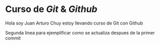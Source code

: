 # Curso de _Git_ & _Github_

Hola soy Juan Arturo Chuy estoy llevando curso de Git con Github

Segunda linea para ejemplificar como se actualiza despues de la primer commit